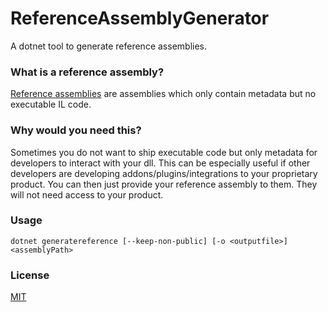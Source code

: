 # ReferenceAssemblyGenerator
A dotnet tool to generate reference assemblies.

### What is a reference assembly?
[Reference assemblies](https://github.com/dotnet/roslyn/blob/master/docs/features/refout.md) are assemblies which only contain metadata but no executable IL code.

### Why would you need this?
Sometimes you do not want to ship executable code but only metadata for developers to interact with your dll.
This can be especially useful if other developers are developing addons/plugins/integrations to your proprietary product.
You can then just provide your reference assembly to them. They will not need access to your product.

### Usage
`dotnet generatereference [--keep-non-public] [-o <outputfile>] <assemblyPath>`

### License
[MIT](https://github.com/ImperialPlugins/ReferenceAssemblyGenerator/blob/master/LICENSE)
